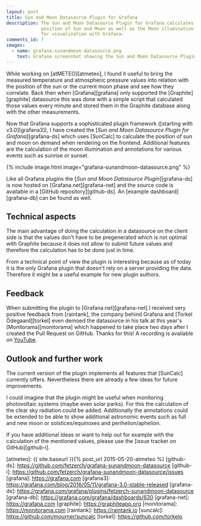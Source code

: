 ```yaml
---
layout: post
title: Sun and Moon Datasource Plugin for Grafana
description: The Sun and Moon Datasource Plugin for Grafana calculates the
             position of Sun and Moon as well as the Moon illumination
             for visualization with Grafana.
comments_id: 7
images:
  - name: grafana-sunandmoon-datasource.png
    text: Grafana screenshot showing the Sun and Moon Datasource Plugin.
---
```


While working on [atMETEO][atmeteo], I found it useful to bring the measured
temperature and atmospheric pressure values into relation with the position
of the sun or the current moon phase and see how they correlate.
Back then when [Grafana][grafana] only supported the [Graphite][graphite]
datasource this was done with a simple script that calculated those
values every minute and stored them in the Graphite database along with the
other measurements.

Now that Grafana supports a sophisticated plugin framework ([starting
with v3.0][grafana3]), I have created the [*Sun and Moon Datasource Plugin for
Grafana*][grafana-ds] which uses [SunCalc] to calculate the position
of sun and moon on demand when rendering on the frontend. Additional features
are the calculation of the moon illumination and annotations for various events
such as sunrise or sunset.

{% include image.html image="grafana-sunandmoon-datasource.png" %}

Like all Grafana plugins the [*Sun and Moon Datasource Plugin*][grafana-ds] is
now hosted on [Grafana.net][grafana-net] and the source code is available in a
[GitHub repository][github-ds]. An [example dashboard][grafana-db] can be found
as well.

## Technical aspects

The main advantage of doing the calculation in a datasource on the client side
is that the values don't have to be pregenerated which is not optimal with
Graphite because it does not allow to submit future values and therefore the
calculation has to be done just in time.

From a technical point of view the plugin is interesting because as of today
it is the only Grafana plugin that doesn't rely on a server providing the data.
Therefore it might be a useful example for new plugin authors.

## Feedback

When submitting the plugin to [Grafana.net][grafana-net] I received very
positive feedback from [raintank], the company behind Grafana and
[Torkel Ödegaard][torkel] even demoed the datasource in his talk at this year's
[Monitorama][monitorama] which happened to take place two days after I
created the Pull Request on GitHub. Thanks for this! A recording is available
on [YouTube](https://www.youtube.com/embed/1SlljMU9V5k?start=6748&end=6810).

## Outlook and further work

The current version of the plugin implements all features that [SunCalc]
currently offers. Nevertheless there are already a few ideas for future
improvements.

I could imagine that the plugin might be useful when monitoring
photovoltaic systems (maybe even solar parks). For this the calculation
of the clear sky radiation could be added. Additionally the annotations could
be extended to be able to show additional astronomic events such as full and
new moon or solstices/equinoxes and perihelion/aphelion.

If you have additional ideas or want to help out for example with the
calculation of the mentioned values, please use the
[issue tracker on GitHub][github-i].

[atmeteo]: {{ site.baseurl }}{% post_url 2015-05-20-atmeteo %}
[github-ds]: https://github.com/fetzerch/grafana-sunandmoon-datasource
[github-i]: https://github.com/fetzerch/grafana-sunandmoon-datasource/issues
[grafana]: https://grafana.com
[grafana3]: https://grafana.com/blog/2016/05/11/grafana-3.0-stable-released
[grafana-ds]: https://grafana.com/grafana/plugins/fetzerch-sunandmoon-datasource
[grafana-db]: https://grafana.com/grafana/dashboards/630
[grafana-net]: https://grafana.com
[graphite]: https://graphiteapp.org
[monitorama]: https://monitorama.com
[raintank]: https://raintank.io
[suncalc]: https://github.com/mourner/suncalc
[torkel]: https://github.com/torkelo
